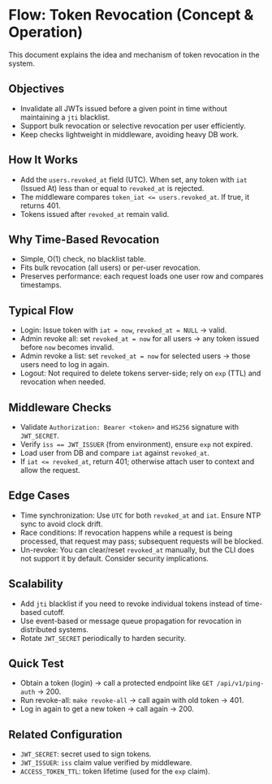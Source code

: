 # Flow: Token Revocation (Concept & Operation)

This document explains the idea and mechanism of token revocation in the system.

## Objectives
- Invalidate all JWTs issued before a given point in time without maintaining a `jti` blacklist.
- Support bulk revocation or selective revocation per user efficiently.
- Keep checks lightweight in middleware, avoiding heavy DB work.

## How It Works
- Add the `users.revoked_at` field (UTC). When set, any token with `iat` (Issued At) less than or equal to `revoked_at` is rejected.
- The middleware compares `token_iat <= users.revoked_at`. If true, it returns 401.
- Tokens issued after `revoked_at` remain valid.

## Why Time-Based Revocation
- Simple, O(1) check, no blacklist table.
- Fits bulk revocation (all users) or per-user revocation.
- Preserves performance: each request loads one user row and compares timestamps.

## Typical Flow
- Login: Issue token with `iat = now`, `revoked_at = NULL` → valid.
- Admin revoke all: set `revoked_at = now` for all users → any token issued before `now` becomes invalid.
- Admin revoke a list: set `revoked_at = now` for selected users → those users need to log in again.
- Logout: Not required to delete tokens server-side; rely on `exp` (TTL) and revocation when needed.

## Middleware Checks
- Validate `Authorization: Bearer <token>` and `HS256` signature with `JWT_SECRET`.
- Verify `iss == JWT_ISSUER` (from environment), ensure `exp` not expired.
- Load user from DB and compare `iat` against `revoked_at`.
- If `iat <= revoked_at`, return 401; otherwise attach user to context and allow the request.

## Edge Cases
- Time synchronization: Use `UTC` for both `revoked_at` and `iat`. Ensure NTP sync to avoid clock drift.
- Race conditions: If revocation happens while a request is being processed, that request may pass; subsequent requests will be blocked.
- Un-revoke: You can clear/reset `revoked_at` manually, but the CLI does not support it by default. Consider security implications.

## Scalability
- Add `jti` blacklist if you need to revoke individual tokens instead of time-based cutoff.
- Use event-based or message queue propagation for revocation in distributed systems.
- Rotate `JWT_SECRET` periodically to harden security.

## Quick Test
- Obtain a token (login) → call a protected endpoint like `GET /api/v1/ping-auth` → 200.
- Run revoke-all: `make revoke-all` → call again with old token → 401.
- Log in again to get a new token → call again → 200.

## Related Configuration
- `JWT_SECRET`: secret used to sign tokens.
- `JWT_ISSUER`: `iss` claim value verified by middleware.
- `ACCESS_TOKEN_TTL`: token lifetime (used for the `exp` claim).